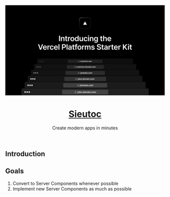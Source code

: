<a href="https://sieutoc.website">
  <img alt="Sieutoc" src="/public/thumbnail.png">
  <h1 align="center">Sieutoc</h1>
</a>

<p align="center">
Create modern apps in minutes
</p>

<br/>

## Introduction

## Goals

1. Convert to Server Components whenever possible
2. Implement new Server Components as much as possible
